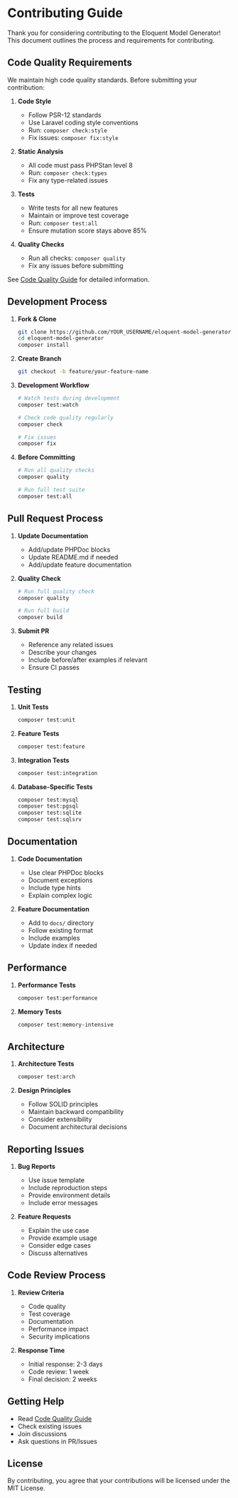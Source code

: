 # Contributing Guide

Thank you for considering contributing to the Eloquent Model Generator! This document outlines the process and requirements for contributing.

## Code Quality Requirements

We maintain high code quality standards. Before submitting your contribution:

1. **Code Style**
   - Follow PSR-12 standards
   - Use Laravel coding style conventions
   - Run: `composer check:style`
   - Fix issues: `composer fix:style`

2. **Static Analysis**
   - All code must pass PHPStan level 8
   - Run: `composer check:types`
   - Fix any type-related issues

3. **Tests**
   - Write tests for all new features
   - Maintain or improve test coverage
   - Run: `composer test:all`
   - Ensure mutation score stays above 85%

4. **Quality Checks**
   - Run all checks: `composer quality`
   - Fix any issues before submitting

See [Code Quality Guide](code-quality.md) for detailed information.

## Development Process

1. **Fork & Clone**
   ```bash
   git clone https://github.com/YOUR_USERNAME/eloquent-model-generator.git
   cd eloquent-model-generator
   composer install
   ```

2. **Create Branch**
   ```bash
   git checkout -b feature/your-feature-name
   ```

3. **Development Workflow**
   ```bash
   # Watch tests during development
   composer test:watch

   # Check code quality regularly
   composer check

   # Fix issues
   composer fix
   ```

4. **Before Committing**
   ```bash
   # Run all quality checks
   composer quality

   # Run full test suite
   composer test:all
   ```

## Pull Request Process

1. **Update Documentation**
   - Add/update PHPDoc blocks
   - Update README.md if needed
   - Add/update feature documentation

2. **Quality Check**
   ```bash
   # Run full quality check
   composer quality

   # Run full build
   composer build
   ```

3. **Submit PR**
   - Reference any related issues
   - Describe your changes
   - Include before/after examples if relevant
   - Ensure CI passes

## Testing

1. **Unit Tests**
   ```bash
   composer test:unit
   ```

2. **Feature Tests**
   ```bash
   composer test:feature
   ```

3. **Integration Tests**
   ```bash
   composer test:integration
   ```

4. **Database-Specific Tests**
   ```bash
   composer test:mysql
   composer test:pgsql
   composer test:sqlite
   composer test:sqlsrv
   ```

## Documentation

1. **Code Documentation**
   - Use clear PHPDoc blocks
   - Document exceptions
   - Include type hints
   - Explain complex logic

2. **Feature Documentation**
   - Add to `docs/` directory
   - Follow existing format
   - Include examples
   - Update index if needed

## Performance

1. **Performance Tests**
   ```bash
   composer test:performance
   ```

2. **Memory Tests**
   ```bash
   composer test:memory-intensive
   ```

## Architecture

1. **Architecture Tests**
   ```bash
   composer test:arch
   ```

2. **Design Principles**
   - Follow SOLID principles
   - Maintain backward compatibility
   - Consider extensibility
   - Document architectural decisions

## Reporting Issues

1. **Bug Reports**
   - Use issue template
   - Include reproduction steps
   - Provide environment details
   - Include error messages

2. **Feature Requests**
   - Explain the use case
   - Provide example usage
   - Consider edge cases
   - Discuss alternatives

## Code Review Process

1. **Review Criteria**
   - Code quality
   - Test coverage
   - Documentation
   - Performance impact
   - Security implications

2. **Response Time**
   - Initial response: 2-3 days
   - Code review: 1 week
   - Final decision: 2 weeks

## Getting Help

- Read [Code Quality Guide](code-quality.md)
- Check existing issues
- Join discussions
- Ask questions in PR/Issues

## License

By contributing, you agree that your contributions will be licensed under the MIT License.

